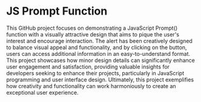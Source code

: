 # JS Prompt Function
This GitHub project focuses on demonstrating a JavaScript Prompt() function with a visually attractive design that aims to pique the user's interest and encourage interaction. The alert has been creatively designed to balance visual appeal and functionality, and by clicking on the button, users can access additional information in an easy-to-understand format. This project showcases how minor design details can significantly enhance user engagement and satisfaction, providing valuable insights for developers seeking to enhance their projects, particularly in JavaScript programming and user interface design. Ultimately, this project exemplifies how creativity and functionality can work harmoniously to create an exceptional user experience.
